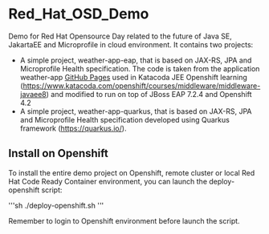# Red_Hat_OSD_Demo
Demo for Red Hat Opensource Day related to the future of Java SE, JakartaEE and Microprofile in cloud environment.
It contains two projects:
- A simple project, weather-app-eap, that is based on JAX-RS, JPA and Microprofile Health specification. The code is taken from the application weather-app [GitHub Pages](https://github.com/tqvarnst/weather-app) used in Katacoda JEE Openshift learning (https://www.katacoda.com/openshift/courses/middleware/middleware-javaee8) and modified to run on top of JBoss EAP 7.2.4 and Openshift 4.2
- A simple project, weather-app-quarkus, that is based on JAX-RS, JPA and Microprofile Health specification developed using Quarkus framework (https://quarkus.io/).

## Install on Openshift
To install the entire demo project on Openshift, remote cluster or local Red Hat Code Ready Container environment, you can launch the deploy-openshift script:

'''sh
./deploy-openshift.sh
'''

Remember to login to Openshift environment before launch the script.